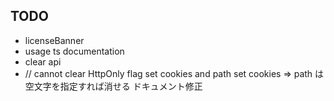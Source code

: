 ## TODO
 - licenseBanner
 - usage ts documentation
 - clear api
 - // cannot clear HttpOnly flag set cookies and path set cookies
      => path は 空文字を指定すれば消せる
       ドキュメント修正
